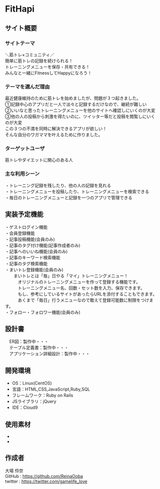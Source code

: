 # FitHapi

## サイト概要
### サイトテーマ
＼筋トレ×コミュニティ／<br>
簡単に筋トレの記録を続けられる！<br>
トレーニングメニューを保存・共有できる！<br>
みんなと一緒にFitnessしてHappyになろう！

### テーマを選んだ理由
最近健康維持のために筋トレを始めましたが、問題が３つ起きました。<br>
①記録中心のアプリだと一人で淡々と記録するだけなので、継続が難しい<br>
②いいなと思ったトレーニングメニューを他のサイトへ確認しにいくのが大変<br>
③他の人の投稿から刺激を得たいのに、ツイッター等だと投稿を閲覧しにいくのが大変<br>
この３つの不満を同時に解決できるアプリが欲しい！<br>
そんな自分のワガママを叶えるために作りました。

### ターゲットユーザ
筋トレやダイエットに関心のある人

### 主な利用シーン
・トレーニング記録を残したり、他の人の記録を見れる<br>
・トレーニングメニューを投稿したり、トレーニングメニューを検索できる<br>
・毎日のトレーニングメニューと記録を一つのアプリで管理できる

## 実装予定機能
・ゲストログイン機能<br>
・会員登録機能<br>
・記事投稿機能(会員のみ)<br>
・記事のタグ付け機能(記事作成者のみ)<br>
・記事へのいいね機能(会員のみ)<br>
・記事のキーワード検索機能<br>
・記事のタグ検索機能<br>
・まいトレ登録機能(会員のみ)<br>
　　まいトレとは「毎」日やる「マイ」トレーニングメニュー！<br>
　　　オリジナルのトレーニングメニューを作って登録する機能です。<br>
　　　トレーニングメニュー名、回数・セット数を入力、保存できます。<br>
　　　もし、参考にしているサイトがあったらURLを添付することもできます。<br>
　　　あくまで「毎日」行うメニューなので敢えて登録可能数に制限をつけます。<br>
・フォロー・フォロワー機能(会員のみ)<br>

## 設計書
　ER図：製作中・・・<br>
　テーブル定義書：製作中・・・<br>
　アプリケーション詳細設計：製作中・・・

## 開発環境
- OS：Linux(CentOS)
- 言語：HTML,CSS,JavaScript,Ruby,SQL
- フレームワーク：Ruby on Rails
- JSライブラリ：jQuery
- IDE：Cloud9

## 使用素材
-
-

## 作成者
大場 伶奈<br>
GitHub : https://github.com/ReinaOoba<br>
twitter : https://twitter.com/gamelife_love